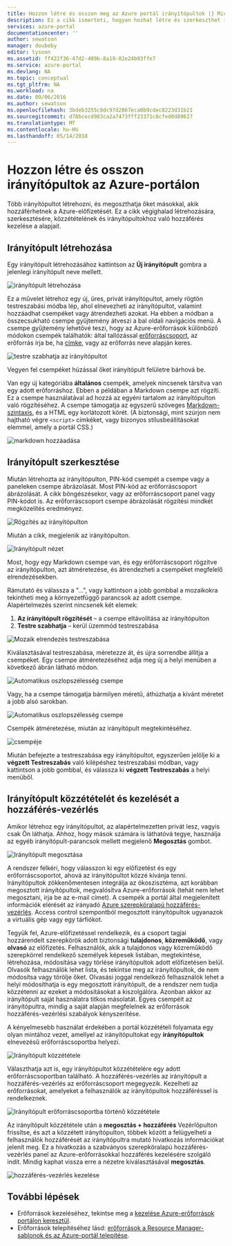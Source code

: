 ```yaml
---
title: Hozzon létre és osszon meg az Azure portál irányítópultok |} Microsoft Docs
description: Ez a cikk ismerteti, hogyan hozhat létre és szerkeszthet irányítópultok az Azure portálon.
services: azure-portal
documentationcenter: ''
author: sewatson
manager: doubeby
editor: tysonn
ms.assetid: ff422f36-47d2-409b-8a19-02e24b03ffe7
ms.service: azure-portal
ms.devlang: NA
ms.topic: conceptual
ms.tgt_pltfrm: NA
ms.workload: na
ms.date: 09/06/2016
ms.author: sewatson
ms.openlocfilehash: 3bdeb3255c8dc97d2867eca0b9cdec8223d31b21
ms.sourcegitcommit: d78bcecd983ca2a7473fff23371c8cfed0d89627
ms.translationtype: MT
ms.contentlocale: hu-HU
ms.lasthandoff: 05/14/2018
---
```

# <a name="create-and-share-dashboards-in-the-azure-portal"></a>Hozzon létre és osszon irányítópultok az Azure-portálon
Több irányítópultot létrehozni, és megoszthatja őket másokkal, akik hozzáférhetnek a Azure-előfizetését.  Ez a cikk végighalad létrehozására, szerkesztésére, közzétételének és irányítópultokhoz való hozzáférés kezelése a alapjait.

## <a name="create-a-dashboard"></a>Irányítópult létrehozása
Egy irányítópult létrehozásához kattintson az **Új irányítópult** gombra a jelenlegi irányítópult neve mellett.  

![irányítópult létrehozása](./media/azure-portal-dashboards/new-dashboard.png)

Ez a művelet létrehoz egy új, üres, privát irányítópultot, amely rögtön testreszabási módba lép, ahol elnevezheti az irányítópultot, valamint hozzáadhat csempéket vagy átrendezheti azokat.  Ha ebben a módban a összecsukható csempe gyűjtemény átveszi a bal oldali navigációs menü.  A csempe gyűjtemény lehetővé teszi, hogy az Azure-erőforrások különböző módokon csempék találhatók: által tallózással [erőforráscsoport](../azure-resource-manager/resource-group-overview.md#resource-groups), az erőforrás írja be, ha [címke](../azure-resource-manager/resource-group-using-tags.md), vagy az erőforrás neve alapján keres.  

![testre szabhatja az irányítópultot](./media/azure-portal-dashboards/customize-dashboard.png)

Vegyen fel csempéket húzással őket irányítópult felületre bárhová be.

Van egy új kategóriába **általános** csempék, amelyek nincsenek társítva van egy adott erőforráshoz.  Ebben a példában a Markdown csempe azt rögzíti.  Ez a csempe használatával ad hozzá az egyéni tartalom az irányítópulton való rögzítéséhez.  A csempe támogatja az egyszerű szöveges [Markdown-szintaxis](https://daringfireball.net/projects/markdown/syntax), és a HTML egy korlátozott körét.  (A biztonsági, mint szúrjon nem hajtható végre `<script>` címkéket, vagy bizonyos stílusbeállításokat elemmel, amely a portál CSS.) 

![markdown hozzáadása](./media/azure-portal-dashboards/add-markdown.png)

## <a name="edit-a-dashboard"></a>Irányítópult szerkesztése
Miután létrehozta az irányítópulton, PIN-kód csempét a csempe vagy a paneleken csempe ábrázolását. Most PIN-kód az erőforráscsoport ábrázolását. A cikk böngészésekor, vagy az erőforráscsoport panel vagy PIN-kódot is. Az erőforráscsoport csempe ábrázolását rögzítési mindkét megközelítés eredményez.

![Rögzítés az irányítópulton](./media/azure-portal-dashboards/pin-to-dashboard.png)

Miután a cikk, megjelenik az irányítópulton.

![Irányítópult nézet](./media/azure-portal-dashboards/view-dashboard.png)

Most, hogy egy Markdown csempe van, és egy erőforráscsoport rögzítve az irányítópulton, azt átméretezése, és átrendezheti a csempéket megfelelő elrendezésekben.

Rámutató és válassza a "...", vagy kattintson a jobb gombbal a mozaikokra tekintheti meg a környezetfüggő parancsok az adott csempe. Alapértelmezés szerint nincsenek két elemek:

1. **Az irányítópult rögzítését** – a csempe eltávolítása az irányítópulton
2. **Testre szabhatja** – kerül üzemmód testreszabása

![Mozaik elrendezés testreszabása](./media/azure-portal-dashboards/customize-tile.png)

Kiválasztásával testreszabása, méretezze át, és újra sorrendbe állítja a csempéket. Egy csempe átméretezéséhez adja meg új a helyi menüben a következő ábrán látható módon.

![Automatikus oszlopszélesség csempe](./media/azure-portal-dashboards/resize-tile.png)

Vagy, ha a csempe támogatja bármilyen méretű, áthúzhatja a kívánt méretet a jobb alsó sarokban.

![Automatikus oszlopszélesség csempe](./media/azure-portal-dashboards/resize-corner.png)

Csempék átméretezése, miután az irányítópult megtekintéséhez.

![csempéje](./media/azure-portal-dashboards/view-tile.png)

Miután befejezte a testreszabása egy irányítópultot, egyszerűen jelölje ki a **végzett Testreszabás** való kilépéshez testreszabási módban, vagy kattintson a jobb gombbal, és válassza ki **végzett Testreszabás** a helyi menüből.

## <a name="publish-a-dashboard-and-manage-access-control"></a>Irányítópult közzétételét és kezelését a hozzáférés-vezérlés
Amikor létrehoz egy irányítópultot, az alapértelmezetten privát lesz, vagyis csak Ön láthatja.  Ahhoz, hogy mások számára is láthatóvá tegye, használja az egyéb irányítópult-parancsok mellett megjelenő **Megosztás** gombot.

![Irányítópult megosztása](./media/azure-portal-dashboards/share-dashboard.png)

A rendszer felkéri, hogy válasszon ki egy előfizetést és egy erőforráscsoportot, ahová az irányítópultot közzé kívánja tenni. Irányítópultok zökkenőmentesen integrálja az ökoszisztéma, azt korábban megosztott irányítópultok, megvalósítva Azure-erőforrások (tehát nem lehet megosztani, írja be az e-mail címet).  A csempék a portál által megjelenített információk elérését az irányadó [Azure szerepköralapú hozzáférés-vezérlés](../role-based-access-control/role-assignments-portal.md). Access control szempontból megosztott irányítópultok ugyanazok a virtuális gép vagy egy tárfiókot.  

Tegyük fel, Azure-előfizetéssel rendelkezik, és a csoport tagjai hozzárendelt szerepkörök adott biztonsági **tulajdonos**, **közreműködő**, vagy **olvasó** az előfizetés.  Felhasználók, akik a tulajdonos vagy közreműködő szerepkörrel rendelkező személyek képesek listában, megtekintése, létrehozása, módosítása vagy törlése irányítópultok adott előfizetésen belül.  Olvasók felhasználók lehet lista, és tekintse meg az irányítópultok, de nem módosítsa vagy törölje őket.  Olvasási joggal rendelkező felhasználók lehet a helyi módosíthatja is egy megosztott irányítópult, de a rendszer nem tudja közzétenni az ezeket a módosításokat a kiszolgálóra.  Azonban akkor az irányítópult saját használatra titkos másolatát.  Egyes csempéit az irányítópultra, mindig a saját alapján megfelelnek az erőforrások hozzáférés-vezérlési szabályok kényszerítése.  

A kényelmesebb használat érdekében a portál közzétételi folyamata egy olyan mintához vezet, amellyel az irányítópultokat egy **irányítópultok** elnevezésű erőforráscsoportba helyezi.  

![Irányítópult közzététele](./media/azure-portal-dashboards/publish-dashboard.png)

Választhatja azt is, egy irányítópultot közzétételére egy adott erőforráscsoportban található.  A hozzáférés-vezérlés az irányítópult a hozzáférés-vezérlés az erőforráscsoport megegyezik.  Kezelheti az erőforrásokat, amelyeket a felhasználók az irányítópultok hozzáféréssel is rendelkeznek.

![Irányítópult erőforráscsoportba történő közzététele](./media/azure-portal-dashboards/publish-to-resource-group.png)

Az irányítópult közzététele után a **megosztás + hozzáférés** Vezérlőpulton frissítse, és azt a közzétett irányítópulton, többek között a felügyelheti a felhasználók hozzáférését az irányítópultra mutató hivatkozás információkat jelenít meg.  Ez a hivatkozás a szabványos szerepköralapú hozzáférés-vezérlés panel az Azure-erőforrásokkal hozzáférés kezelésére szolgáló indít.  Mindig kaphat vissza erre a nézetre kiválasztásával **megosztás**.

![hozzáférés-vezérlés kezelése](./media/azure-portal-dashboards/manage-access.png)

## <a name="next-steps"></a>További lépések
* Erőforrások kezeléséhez, tekintse meg a [kezelése Azure-erőforrások portálon keresztül](../azure-resource-manager/resource-group-portal.md).
* Erőforrások telepítéséhez lásd: [erőforrások a Resource Manager-sablonok és az Azure-portál telepítése](../azure-resource-manager/resource-group-template-deploy-portal.md).

